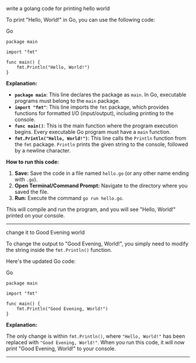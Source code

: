 write a golang code for printing hello world

To print "Hello, World!" in Go, you can use the following code:

Go

```
package main

import "fmt"

func main() {
	fmt.Println("Hello, World!")
}
```

**Explanation:**

*   **`package main`**: This line declares the package as `main`. In Go, executable programs must belong to the `main` package.
*   **`import "fmt"`**: This line imports the `fmt` package, which provides functions for formatted I/O (input/output), including printing to the console.
*   **`func main()`**: This is the main function where the program execution begins. Every executable Go program must have a `main` function.
*   **`fmt.Println("Hello, World!")`**: This line calls the `Println` function from the `fmt` package. `Println` prints the given string to the console, followed by a newline character.

**How to run this code:**

1.  **Save:** Save the code in a file named `hello.go` (or any other name ending with `.go`).
2.  **Open Terminal/Command Prompt:** Navigate to the directory where you saved the file.
3.  **Run:** Execute the command `go run hello.go`.

This will compile and run the program, and you will see "Hello, World!" printed on your console.

---

change it to Good Evening world

To change the output to "Good Evening, World!", you simply need to modify the string inside the `fmt.Println()` function.

Here's the updated Go code:

Go

```
package main

import "fmt"

func main() {
	fmt.Println("Good Evening, World!")
}
```

**Explanation:**

The only change is within `fmt.Println()`, where `"Hello, World!"` has been replaced with `"Good Evening, World!"`. When you run this code, it will now print "Good Evening, World!" to your console.

---
